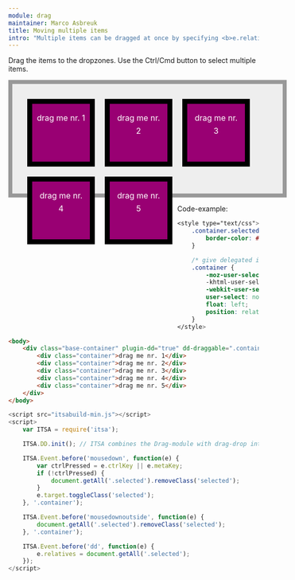 ```yaml
---
module: drag
maintainer: Marco Asbreuk
title: Moving multiple items
intro: "Multiple items can be dragged at once by specifying <b>e.relatives</b> inside a before-subscriber to the <b>dd-start</b> event."
---
```


<style type="text/css">
    .base-container {
        width: 100%;
        height: 180px;
        background-color: #EEE;
        border: solid 8px #999;
        margin-bottom: 1em;
        padding: 20px;
    }
    .container {
        margin: 10px;
        height: 100px;
        width: 100px;
        background-color: #990073;
        border: 10px solid #000;
        display: inline-block;
        *display: inline;
        *zoom: 1;
        color: #FFF;
        text-align: center;
        font-size: 16px;
        line-height: 1.6em;
        padding: 16px 8px 0;
    }
    .container {
        -moz-user-select: none;
        -khtml-user-select: none;
        -webkit-user-select: none;
        user-select: none;
        float: left;
        position: relative;
    }
    .container.selected {
        border-color: #AAA;
    }
</style>

Drag the items to the dropzones. Use the Ctrl/Cmd button to select multiple items.

<div class="base-container" plugin-dd="true" dd-draggable=".container">
    <div class="container">drag me nr. 1</div>
    <div class="container">drag me nr. 2</div>
    <div class="container">drag me nr. 3</div>
    <div class="container">drag me nr. 4</div>
    <div class="container">drag me nr. 5</div>
</div>

<p class="spaced">Code-example:</p>

```css
<style type="text/css">
    .container.selected {
        border-color: #AAA;
    }

    /* give delegated items the same CSS as [draggable]: */
    .container {
        -moz-user-select: none;
        -khtml-user-select: none;
        -webkit-user-select: none;
        user-select: none;
        float: left;
        position: relative;
    }
</style>
```

```html
<body>
    <div class="base-container" plugin-dd="true" dd-draggable=".container">
        <div class="container">drag me nr. 1</div>
        <div class="container">drag me nr. 2</div>
        <div class="container">drag me nr. 3</div>
        <div class="container">drag me nr. 4</div>
        <div class="container">drag me nr. 5</div>
    </div>
</body>
```

```js
<script src="itsabuild-min.js"></script>
<script>
    var ITSA = require('itsa');

    ITSA.DD.init(); // ITSA combines the Drag-module with drag-drop into ITSA.DD

    ITSA.Event.before('mousedown', function(e) {
        var ctrlPressed = e.ctrlKey || e.metaKey;
        if (!ctrlPressed) {
            document.getAll('.selected').removeClass('selected');
        }
        e.target.toggleClass('selected');
    }, '.container');

    ITSA.Event.before('mousedownoutside', function(e) {
        document.getAll('.selected').removeClass('selected');
    }, '.container');

    ITSA.Event.before('dd', function(e) {
        e.relatives = document.getAll('.selected');
    });
</script>
```

<script src="../../dist/itsabuild-min.js"></script>
<script>
    var ITSA = require('itsa');

    ITSA.DD.init(); // ITSA combines the Drag-module with drag-drop into ITSA.DD

    ITSA.Event.before('mousedown', function(e) {
        var ctrlPressed = e.ctrlKey || e.metaKey;
        if (!ctrlPressed) {
            document.getAll('.selected').removeClass('selected');
        }
        e.target.toggleClass('selected');
    }, '.container');

    ITSA.Event.before('mousedownoutside', function(e) {
        document.getAll('.selected').removeClass('selected');
    }, '.container');

    ITSA.Event.before('dd', function(e) {
        e.relatives = document.getAll('.selected');
    });
</script>
